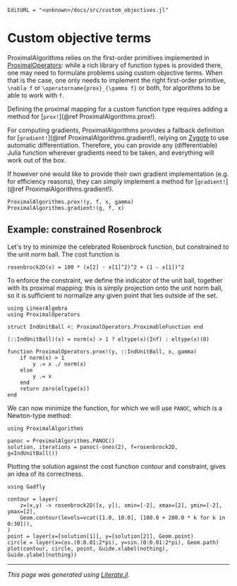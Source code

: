 ```@meta
EditURL = "<unknown>/docs/src/custom_objectives.jl"
```

# Custom objective terms

ProximalAlgorithms relies on the first-order primitives implemented in [ProximalOperators](https://github.com/JuliaFirstOrder/ProximalOperators.jl):
while a rich library of function types is provided there, one may need to formulate
problems using custom objective terms.
When that is the case, one only needs to implement the right first-order primitive,
``\nabla f`` or ``\operatorname{prox}_{\gamma f}`` or both, for algorithms to be able
to work with ``f``.

Defining the proximal mapping for a custom function type requires adding a method for [`prox!`](@ref ProximalAlgorithms.prox!).

For computing gradients, ProximalAlgorithms provides a fallback definition for [`gradient!`](@ref ProximalAlgorithms.gradient!),
relying on [Zygote](https://github.com/FluxML/Zygote.jl) to use automatic differentiation.
Therefore, you can provide any (differentiable) Julia function wherever gradients need to be taken,
and everything will work out of the box.

If however one would like to provide their own gradient implementation (e.g. for efficiency reasons),
they can simply implement a method for [`gradient!`](@ref ProximalAlgorithms.gradient!).

```@docs
ProximalAlgorithms.prox!(y, f, x, gamma)
ProximalAlgorithms.gradient!(g, f, x)
```

## Example: constrained Rosenbrock

Let's try to minimize the celebrated Rosenbrock function, but constrained to the unit norm ball. The cost function is

````@example custom_objectives
rosenbrock2D(x) = 100 * (x[2] - x[1]^2)^2 + (1 - x[1])^2
````

To enforce the constraint, we define the indicator of the unit ball, together with its proximal mapping:
this is simply projection onto the unit norm ball, so it is sufficient to normalize any given point that lies
outside of the set.

````@example custom_objectives
using LinearAlgebra
using ProximalOperators

struct IndUnitBall <: ProximalOperators.ProximableFunction end

(::IndUnitBall)(x) = norm(x) > 1 ? eltype(x)(Inf) : eltype(x)(0)

function ProximalOperators.prox!(y, ::IndUnitBall, x, gamma)
    if norm(x) > 1
        y .= x ./ norm(x)
    else
        y .= x
    end
    return zero(eltype(x))
end
````

We can now minimize the function, for which we will use `PANOC`, which is a Newton-type method:

````@example custom_objectives
using ProximalAlgorithms

panoc = ProximalAlgorithms.PANOC()
solution, iterations = panoc(-ones(2), f=rosenbrock2D, g=IndUnitBall())
````

Plotting the solution against the cost function contour and constraint, gives an idea of its correctness.

````@example custom_objectives
using Gadfly

contour = layer(
    z=(x,y) -> rosenbrock2D([x, y]), xmin=[-2], xmax=[2], ymin=[-2], ymax=[2],
    Geom.contour(levels=vcat([1.0, 10.0], [100.0 + 200.0 * k for k in 0:30])),
)
point = layer(x=[solution[1]], y=[solution[2]], Geom.point)
circle = layer(x=cos.(0:0.01:2*pi), y=sin.(0:0.01:2*pi), Geom.path)
plot(contour, circle, point, Guide.xlabel(nothing), Guide.ylabel(nothing))
````

---

*This page was generated using [Literate.jl](https://github.com/fredrikekre/Literate.jl).*

